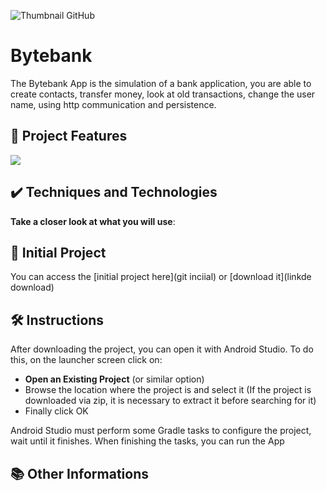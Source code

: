 ![Thumbnail GitHub](inicial)

# Bytebank

The Bytebank App is the simulation of a bank application, you are able to create contacts, transfer money, look at old transactions, change the user name, using http communication and persistence.

## 🔨 Project Features



![](gifaqui)

## ✔️ Techniques and Technologies

**Take a closer look at what you will use**:



## 📁 Initial Project

You can access the [initial project here](git inciial) or [download it](linkde download)

## 🛠️ Instructions 

After downloading the project, you can open it with Android Studio. To do this, on the launcher screen click on:

- **Open an Existing Project** (or similar option)
- Browse the location where the project is and select it (If the project is downloaded via zip, it is necessary to extract it before searching for it)
- Finally click OK

Android Studio must perform some Gradle tasks to configure the project, wait until it finishes. When finishing the tasks, you can run the App

## 📚 Other Informations


